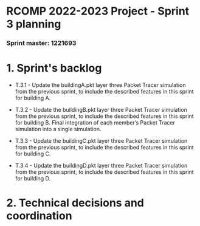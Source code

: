 RCOMP 2022-2023 Project - Sprint 3 planning
===========================================
### Sprint master: 1221693 ###

# 1. Sprint's backlog #

* T.3.1 - Update the buildingA.pkt layer three Packet Tracer simulation from the
previous sprint, to include the described features in this sprint for
building A.

* T.3.2 - Update the buildingB.pkt layer three Packet Tracer simulation from the
previous sprint, to include the described features in this sprint for
building B.  Final integration of each member’s Packet Tracer simulation into a
single simulation.

* T.3.3 - Update the buildingC.pkt layer three Packet Tracer simulation from the
previous sprint, to include the described features in this sprint for
building C.

* T.3.4 - Update the buildingD.pkt layer three Packet Tracer simulation from the
previous sprint, to include the described features in this sprint for
building D.

# 2. Technical decisions and coordination #




